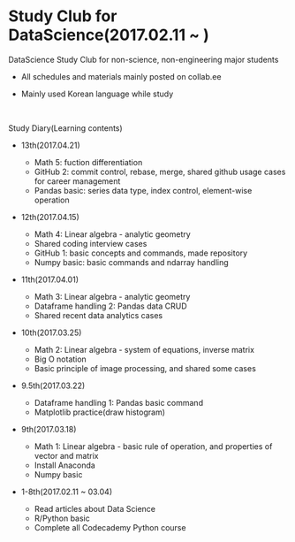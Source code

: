 # Study Club for DataScience(2017.02.11 ~ )

DataScience Study Club for non-science, non-engineering major students

- All schedules and materials mainly posted on collab.ee

- Mainly used Korean language while study

  ​



Study Diary(Learning contents)

- 13th(2017.04.21)
  - Math 5: fuction differentiation
  - GitHub 2: commit control, rebase, merge, shared github usage cases for career management
  - Pandas basic: series data type, index control, element-wise operation


- 12th(2017.04.15)
  - Math 4: Linear algebra - analytic geometry
  - Shared coding interview cases
  - GitHub 1: basic concepts and commands, made repository
  - Numpy basic: basic commands and ndarray handling


- 11th(2017.04.01)
  - Math 3: Linear algebra - analytic geometry
  - Dataframe handling 2: Pandas data CRUD
  - Shared recent data analytics cases


- 10th(2017.03.25)
  - Math 2: Linear algebra - system of equations, inverse matrix
  - Big O notation
  - Basic principle of image processing, and shared some cases
- 9.5th(2017.03.22)
  - Dataframe handling 1: Pandas basic command
  - Matplotlib practice(draw histogram)


- 9th(2017.03.18)
  - Math 1: Linear algebra - basic rule of operation, and properties of vector and matrix
  - Install Anaconda
  - Numpy basic


- 1-8th(2017.02.11 ~ 03.04)
  - Read articles about Data Science
  - R/Python basic
  - Complete all Codecademy Python course